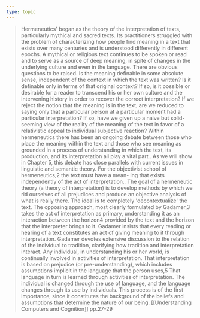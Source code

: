 ```yaml
---
type: topic
---
```

> Hermeneutics' began as the theory of the interpretation of texts, particularly mythical and sacred texts. Its practitioners struggled with the problem of characterizing how people find meaning in a text that exists over many centuries and is understood differently in different epochs. A mythical or religious text continues to be spoken or read and to serve as a source of deep meaning, in spite of changes in the underlying culture and even in the language. There are obvious questions to be raised. Is the meaning definable in some absolute sense, independent of the context in which the text was written? Is it definable only in terms of that original context? If so, is it possible or desirable for a reader to transcend his or her own culture and the intervening history in order to recover the correct interpretation? If we reject the notion that the meaning is in the text, are we reduced to saying only that a particular person at a particular moment had a particular interpretation? If so, have we given up a naive but solid-seeming view of the reality of the meaning of the text in favor of a relativistic appeal to individual subjective reaction? Within hermeneutics there has been an ongoing debate between those who place the meaning within the text and those who see meaning as grounded in a process of understanding in which the text, its production, and its interpretation all play a vital part.. As we will show in Chapter 5, this debate has close parallels with current issues in linguistic and semantic theory. For the objectivist school of hermeneutics,2 the text must have a mean- ing that exists independently of the act of interpretation.. The goal of a hermeneutic theory (a theory of interpretation) is to develop methods by which we rid ourselves of all prejudices and produce an objective analysis of what is really there. The ideal is to completely 'decontextualize' the text. The opposing approach, most clearly formulated by Gadamer,3 takes the act of interpretation as primary, understanding it as an interaction between the horizon4 provided by the text and the horizon that the interpreter brings to it. Gadamer insists that every reading or hearing of a text constitutes an act of giving meaning to it through interpretation. Gadamer devotes extensive discussion to the relation of the individual to tradition, clarifying how tradition and interpretation interact. Any individual, in understanding his or her world, is continually involved in activities of interpretation. That interpretation is based on prejudice (or pre-understanding), which includes assumptions implicit in the language that the person uses,5 That language in turn is learned through activities of interpretation. The individual is changed through the use of language, and the language changes through its use by individuals. This process is of the first importance, since it constitutes the background of the beliefs and assumptions that determine the nature of our being.
> 	[[Understanding Computers and Cognition]] pp.27-29


